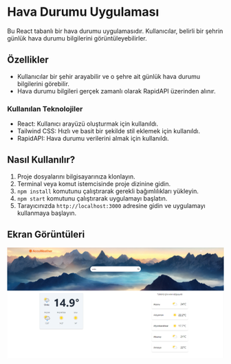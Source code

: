 # Hava Durumu Uygulaması

Bu React tabanlı bir hava durumu uygulamasıdır. Kullanıcılar, belirli bir şehrin günlük hava durumu bilgilerini görüntüleyebilirler.


## Özellikler

- Kullanıcılar bir şehir arayabilir ve o şehre ait günlük hava durumu bilgilerini görebilir.
- Hava durumu bilgileri gerçek zamanlı olarak RapidAPI üzerinden alınır.


### Kullanılan Teknolojiler

- React: Kullanıcı arayüzü oluşturmak için kullanıldı.
- Tailwind CSS: Hızlı ve basit bir şekilde stil eklemek için kullanıldı.
- RapidAPI: Hava durumu verilerini almak için kullanıldı.

## Nasıl Kullanılır?

1. Proje dosyalarını bilgisayarınıza klonlayın.
2. Terminal veya komut istemcisinde proje dizinine gidin.
3. `npm install` komutunu çalıştırarak gerekli bağımlılıkları yükleyin.
4. `npm start` komutunu çalıştırarak uygulamayı başlatın.
5. Tarayıcınızda `http://localhost:3000` adresine gidin ve uygulamayı kullanmaya başlayın.

## Ekran Görüntüleri

![alt text](image.png)